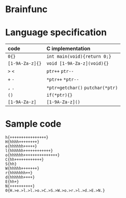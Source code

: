 # Brainfunc

# Language specification

| code            | C implementation                 |
| :-------------- | :------------------------------- |
| `0{}`           | `int main(void){return 0;}`      |
| `[1-9A-Za-z]{}` | `void [1-9A-Za-z](void){}`         |
| `>` `<`         | `ptr++` `ptr--`                  |
| `+` `-`         | `*ptr++` `*ptr--`                |
| `,` `.`         | `*ptr=getchar()` `putchar(*ptr)` |
| `()`            | `if(*ptr){}`                     |
| `[1-9A-Za-z]`   | `[1-9A-Za-z]()`                    |

# Sample code
```brainfuck
h{++++++++++++++++}
H{hhhh++++++++}
e{hhhhhh+++++}
l{hhhhhh++++++++++++}
o{hhhhhh+++++++++++++++}
C{hh++++++++++++}
S{hh}
W{hhhhh+++++++}
r{hhhhhhh++}
d{hhhhhh++++}
E{hh+}
N{++++++++++}
0{H.>e.>l.>l.>o.>C.>S.>W.>o.>r.>l.>d.>E.>N.}
```
